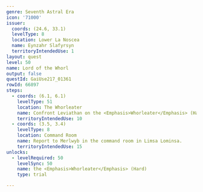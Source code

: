 ```yaml
---
genre: Seventh Astral Era
icon: '71000'
issuer:
  coords: (24.6, 33.1)
  levelType: 8
  location: Lower La Noscea
  name: Eynzahr Slafyrsyn
  territoryIntendedUse: 1
layout: quest
level: 50
name: Lord of the Whorl
output: false
questId: GaiUse217_01361
rowId: 66897
steps:
  - coords: (6.1, 6.1)
    levelType: 51
    location: The Whorleater
    name: Confront Leviathan on the <Emphasis>Whorleater</Emphasis> (Hard).
    territoryIntendedUse: 10
  - coords: (3.5, 3.4)
    levelType: 8
    location: Command Room
    name: Report to Merlwyb in the command room in Limsa Lominsa.
    territoryIntendedUse: 15
unlocks:
  - levelRequired: 50
    levelSync: 50
    name: the <Emphasis>Whorleater</Emphasis> (Hard)
    type: trial

---
```

